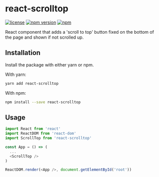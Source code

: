 # react-scrolltop

[![license](https://img.shields.io/github/license/nzambello/react-scrolltop.svg)](https://github.com/nzambello/react-scrolltop/blob/master/LICENSE)
[![npm version](https://badge.fury.io/js/%40nzambello%2Freact-scrolltop.svg)](https://www.npmjs.com/package/@nzambello/react-scrolltop)
[![npm](https://img.shields.io/npm/dt/%40nzambello%2Freact-scrolltop.svg)](https://www.npmjs.com/package/@nzambello/react-scrolltop)

React component that adds a 'scroll to top' button fixed on the bottom of the page and shown if not scrolled up.

## Installation

Install the package with either yarn or npm.

With yarn:

```sh
yarn add react-scrolltop
```

With npm:

```sh
npm install --save react-scrolltop
```

## Usage

```js
import React from 'react'
import ReactDOM from 'react-dom'
import ScrollTop from 'react-scrolltop'

const App = () => (
  ...
  <ScrollTop />
)

ReactDOM.render(<App />, document.getElementById('root'))
```
